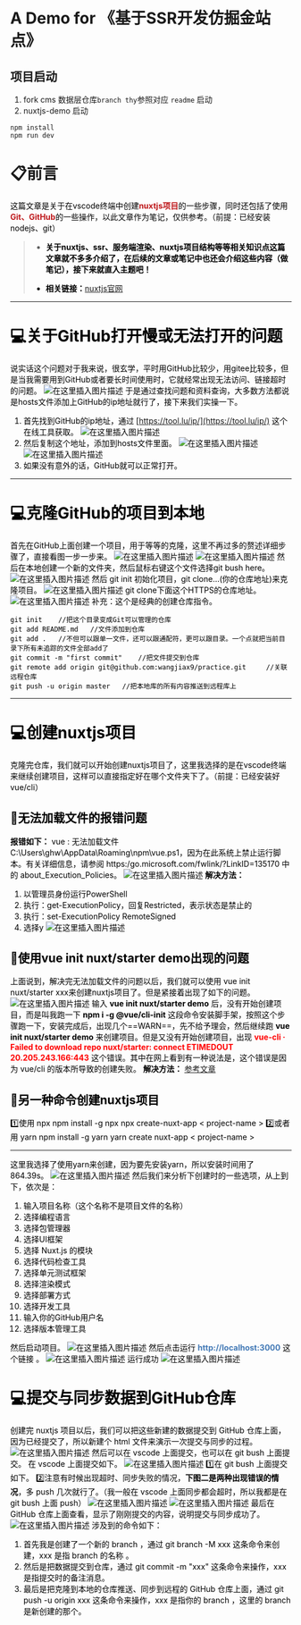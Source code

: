 # A Demo for 《基于SSR开发仿掘金站点》

## 项目启动

1. fork cms 数据层仓库`branch thy`参照对应 `readme` 启动
2. nuxtjs-demo 启动

```
npm install
npm run dev
```

# 📋前言
 <font color=#000> 这篇文章是关于在vscode终端中创建<font bgcolor=#fbd4d0 color=#be191c>**nuxtjs项目**</font>的一些步骤，同时还包括了使用<font bgcolor=#fbd4d0 color=#be191c>**Git、GitHub**</font>的一些操作，以此文章作为笔记，仅供参考。（前提：已经安装nodejs、git）
 
>- <font color=#000>**关于nuxtjs、ssr、服务端渲染、nuxtjs项目结构等等相关知识点这篇文章就不多多介绍了，在后续的文章或笔记中也还会介绍这些内容（做笔记），接下来就直入主题吧！**
>
>- <font color=#000>**相关链接：**[nuxtjs官网](https://www.nuxtjs.cn/)

---
# 💻关于GitHub打开慢或无法打开的问题
 <font color=#000>说实话这个问题对于我来说，很玄学，平时用GitHub比较少，用gitee比较多，但是当我需要用到GitHub或者要长时间使用时，它就经常出现无法访问、链接超时的问题。
![在这里插入图片描述](https://img-blog.csdnimg.cn/2e0bf92a3e9543ca9cca0824d8af37cb.png)
 <font color=#000>于是通过查找问题和资料查询，大多数方法都说是hosts文件添加上GitHub的ip地址就行了，接下来我们实操一下。

 1. 首先找到GitHub的ip地址，通过 [https://tool.lu/ip/](https://tool.lu/ip/) 这个在线工具获取。
![在这里插入图片描述](https://img-blog.csdnimg.cn/4bbc750069a6482998c63b53e43cbd8d.png)
 1. 然后复制这个地址，添加到hosts文件里面。
![在这里插入图片描述](https://img-blog.csdnimg.cn/2c5f09dff87e4d069761b3b1897c6462.png)
![在这里插入图片描述](https://img-blog.csdnimg.cn/fe96dfc332004ac9ac99d1c9265353e7.png)
 1. 如果没有意外的话，GitHub就可以正常打开。

---
# 💻克隆GitHub的项目到本地
 <font color=#000>首先在GitHub上面创建一个项目，用于等等的克隆，这里不再过多的赘述详细步骤了，直接看图一步一步来。
![在这里插入图片描述](https://img-blog.csdnimg.cn/610dbb2e0d124f518bb0fef9fc4993e7.png)
![在这里插入图片描述](https://img-blog.csdnimg.cn/11719b126beb45b88458925f88403e11.png)
<font color=#000>然后在本地创建一个新的文件夹，然后鼠标右键这个文件选择git bush here。
![在这里插入图片描述](https://img-blog.csdnimg.cn/93379bfac55c4f82b031721e106bd25c.png)
<font color=#000>然后 git init 初始化项目，git clone...(你的仓库地址)来克隆项目。
![在这里插入图片描述](https://img-blog.csdnimg.cn/fbb07bf118174805a0fa97bb7341f3cf.png)
<font color=#000>git clone下面这个HTTPS的仓库地址。
![在这里插入图片描述](https://img-blog.csdnimg.cn/6a27d9aa2de94982b8ba8ab5880637c9.png)
 <font color=#000>补充：这个是经典的创建仓库指令。
```
git init 	//把这个目录变成Git可以管理的仓库
git add README.md 	//文件添加到仓库
git add . 	//不但可以跟单一文件，还可以跟通配符，更可以跟目录。一个点就把当前目录下所有未追踪的文件全部add了 
git commit -m "first commit" 	//把文件提交到仓库
git remote add origin git@github.com:wangjiax9/practice.git 	//关联远程仓库
git push -u origin master 	//把本地库的所有内容推送到远程库上
```
---
# 💻创建nuxtjs项目
 <font color=#000>克隆完仓库，我们就可以开始创建nuxtjs项目了，这里我选择的是在vscode终端来继续创建项目，这样可以直接指定好在哪个文件夹下了。（前提：已经安装好vue/cli）
## 🧩无法加载文件的报错问题
<font color=#000>**报错如下：**
vue : 无法加载文件 C:\Users\ghw\AppData\Roaming\npm\vue.ps1，因为在此系统上禁止运行脚本。有关详细信息，请参阅 https:/go.microsoft.com/fwlink/?LinkID=135170 中的 about_Execution_Policies。
![在这里插入图片描述](https://img-blog.csdnimg.cn/2a69651cc6f047ddb492152f267a3dce.png)
<font color=#000>**解决方法：**
 1. 以管理员身份运行PowerShell
 2. 执行：get-ExecutionPolicy，回复Restricted，表示状态是禁止的
 3. 执行：set-ExecutionPolicy RemoteSigned
 4. 选择y
![在这里插入图片描述](https://img-blog.csdnimg.cn/314ea8e6fe4b4a2bb80b4da08da9d7d0.png)
## 🧩使用vue init nuxt/starter demo出现的问题
<font color=#000>上面说到，解决完无法加载文件的问题以后，我们就可以使用 vue init nuxt/starter xxx来创建nuxtjs项目了。但是紧接着出现了如下的问题。
![在这里插入图片描述](https://img-blog.csdnimg.cn/291722138f2c49e2a6ea5fe6d251fc85.png)
<font color=#000>输入 **vue init nuxt/starter demo** 后，没有开始创建项目，而是叫我跑一下 **npm i -g @vue/cli-init** 这段命令安装脚手架，按照这个步骤跑一下，安装完成后，出现几个==WARN==，先不给予理会，然后继续跑 **vue init nuxt/starter demo** 来创建项目。但是又没有开始创建项目，出现 <font color=red>**vue-cli · Failed to download repo nuxt/starter: connect ETIMEDOUT 20.205.243.166:443**</font> 这个错误。其中在网上看到有一种说法是，这个错误是因为 vue/cli 的版本所导致的创建失败。
<font color=#000>**解决方法：** [参考文章](https://blog.csdn.net/qq_42951499/article/details/118485218)

## 🧩另一种命令创建nuxtjs项目
1️⃣<font color=#000>使用 npx 
npm install -g npx
npx create-nuxt-app < project-name >
2️⃣<font color=#000>或者用 yarn 
npm install -g yarn
yarn create nuxt-app < project-name >

---
<font color=#000>这里我选择了使用yarn来创建，因为要先安装yarn，所以安装时间用了864.39s。
![在这里插入图片描述](https://img-blog.csdnimg.cn/323c90fd1e3640b8853de5393e8fac7e.png)
<font color=#000>然后我们来分析下创建时的一些选项，从上到下，依次是：

 1. 输入项目名称（这个名称不是项目文件的名称）
 2. 选择编程语言
 3. 选择包管理器
 4. 选择UI框架
 5. 选择 Nuxt.js 的模块
 6. 选择代码检查工具
 7. 选择单元测试框架
 8. 选择渲染模式
 9. 选择部署方式
 10. 选择开发工具
 11. 输入你的GitHub用户名
 12. 选择版本管理工具

<font color=#000>然后启动项目。
![在这里插入图片描述](https://img-blog.csdnimg.cn/13dd9ca66d0b49e8b60cb2125b65625f.png)
<font color=#000>然后点击运行 <font color=#4178b5>**http://localhost:3000**</font> 这个链接 。
![在这里插入图片描述](https://img-blog.csdnimg.cn/a7fb65c8447544e886af87b4c0c1a83f.png)
<font color=#000>运行成功
![在这里插入图片描述](https://img-blog.csdnimg.cn/5f5a6fe5dce04a4a8332f741a858a4c4.png)

# 💻提交与同步数据到GitHub仓库
<font color=#000>创建完 nuxtjs 项目以后，我们可以把这些新建的数据提交到 GitHub 仓库上面，因为已经提交了，所以新建个 html 文件来演示一次提交与同步的过程。
![在这里插入图片描述](https://img-blog.csdnimg.cn/4923647f65554be8bdf8d2ff54f6b6f9.png)
<font color=#000>然后可以在 vscode 上面提交，也可以在 git bush 上面提交。
<font color=#000>在 vscode 上面提交如下。
![在这里插入图片描述](https://img-blog.csdnimg.cn/01cfdb57eb584c279f4ac89a1d4b1161.png)
<font color=#000>1️⃣在 git bush 上面提交如下。
<font color=#000>2️⃣注意有时候出现超时、同步失败的情况，**下图二是两种出现错误的情况**，多 push 几次就行了。（我一般在 vscode 上面同步都会超时，所以我都是在 git bush 上面 push）
![在这里插入图片描述](https://img-blog.csdnimg.cn/866dbfa68e02477eae832aef414b955c.png)
![在这里插入图片描述](https://img-blog.csdnimg.cn/42365955c6004db094b8e1fc613d4272.png)
<font color=#000>最后在 GitHub 仓库上面查看，显示了刚刚提交的内容，说明提交与同步成功了。
![在这里插入图片描述](https://img-blog.csdnimg.cn/b75d3717065541d09bb3dd67fa3b65f4.png)
<font color=#000>涉及到的命令如下：

 1. 首先我是创建了一个新的 branch ，通过 git branch -M xxx 这条命令来创建，xxx 是指 branch 的名称 。
 2. 然后是把数据提交到仓库，通过 git commit -m "xxx" 这条命令来操作，xxx 是指提交时的备注消息。
 3. 最后是把克隆到本地的仓库推送、同步到远程的 GitHub 仓库上面，通过 git push -u origin xxx 这条命令来操作，xxx 是指你的 branch ，这里的 branch 是新创建的那个。
